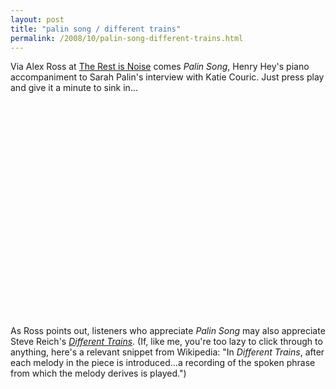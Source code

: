 ```yaml
---
layout: post
title: "palin song / different trains"
permalink: /2008/10/palin-song-different-trains.html
---
```


<p>Via Alex Ross at <a href="http://www.therestisnoise.com/2008/10/political-music.html">The Rest is Noise</a> comes <em>Palin Song</em>, Henry Hey's piano accompaniment to Sarah Palin's interview with Katie Couric. Just press play and give it a minute to sink in...</p>

<p><object width="425" height="344"><param name="movie" value="http://www.youtube.com/v/9nlwwFZdXck&amp;hl=en&amp;fs=1"></param><param name="allowFullScreen" value="true"></param><embed src="https://www.youtube.com/v/9nlwwFZdXck&amp;hl=en&amp;fs=1" type="application/x-shockwave-flash" allowfullscreen="true" width="425" height="344"></embed></object></p>

<p>As Ross points out, listeners who appreciate <em>Palin Song</em> may also appreciate Steve Reich's <em><a href="http://en.wikipedia.org/wiki/Different_Trains">Different Trains</a></em>.  (If, like me, you're too lazy to click through to anything, here's a relevant snippet from Wikipedia: "In <em>Different Trains</em>, after each melody in the piece is introduced...a recording of the spoken phrase from which the melody derives is played.")</p>



